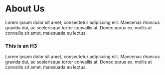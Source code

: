 About Us
=========

Lorem ipsum dolor sit amet, consectetur adipiscing elit. Maecenas rhoncus gravida dui, ac scelerisque tortor convallis at. Donec purus ex, mollis at convallis sit amet, malesuada eu lectus.

### This is an H3 ######

Lorem ipsum dolor sit amet, consectetur adipiscing elit. Maecenas rhoncus gravida dui, ac scelerisque tortor convallis at. Donec purus ex, mollis at convallis sit amet, malesuada eu lectus.